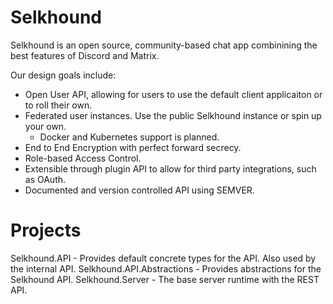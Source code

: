 # Selkhound

Selkhound is an open source, community-based chat app combinining the best features of Discord and Matrix.

Our design goals include:

* Open User API, allowing for users to use the default client applicaiton or to roll their own.
* Federated user instances. Use the public Selkhound instance or spin up your own.
  * Docker and Kubernetes support is planned.
* End to End Encryption with perfect forward secrecy.
* Role-based Access Control.
* Extensible through plugin API to allow for third party integrations, such as OAuth.
* Documented and version controlled API using SEMVER.

# Projects

Selkhound.API - Provides default concrete types for the API. Also used by the internal API.
Selkhound.API.Abstractions - Provides abstractions for the Selkhound API.
Selkhound.Server - The base server runtime with the REST API.